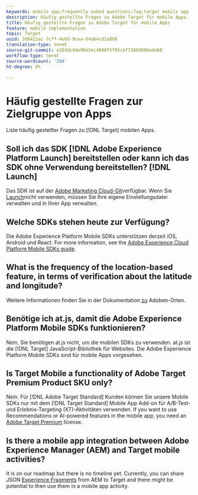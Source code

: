 ```yaml
---
keywords: mobile app;frequently asked questions;faq;target mobile app
description: Häufig gestellte Fragen zu Adobe Target für mobile Apps.
title: Häufig gestellte Fragen zu Adobe Target für mobile Apps
feature: mobile implementation
topic: Target
uuid: 3d6422ac-7cff-4e0d-9cea-64a64cd1a098
translation-type: tm+mt
source-git-commit: e203dc94e9bb34c4090f5795cbf73869808ada88
workflow-type: tm+mt
source-wordcount: '294'
ht-degree: 0%

---
```



# Häufig gestellte Fragen zur Zielgruppe von Apps

Liste häufig gestellter Fragen zu [!DNL Target] mobilen Apps.

## Soll ich das SDK [!DNL Adobe Experience Platform Launch] bereitstellen oder kann ich das SDK ohne Verwendung bereitstellen? [!DNL Launch]

Das SDK ist auf der [Adobe Marketing Cloud-Git](https://github.com/Adobe-Marketing-Cloud/acp-sdks/)verfügbar. Wenn Sie [Launch](https://docs.adobe.com/content/help/en/launch/using/overview.html)nicht verwenden, müssen Sie Ihre eigene Einstellungsdatei verwalten und in Ihrer App verwalten.

## Welche SDKs stehen heute zur Verfügung?

Die Adobe Experience Platform Mobile SDKs unterstützen derzeit iOS, Android und React. For more information, see the [Adobe Experience Cloud Platform Mobile SDKs guide](https://aep-sdks.gitbook.io/docs/).

## What is the frequency of the location-based feature, in terms of verification about the latitude and longitude?

Weitere Informationen finden Sie in der Dokumentation [zu](https://placesdocs.com/places-services-by-adobe-documentation/) Adoben-Orten.

## Benötige ich at.js, damit die Adobe Experience Platform Mobile SDKs funktionieren?

Nein, Sie benötigen at.js nicht, um die mobilen SDKs zu verwenden. at.js ist die [!DNL Target] JavaScript-Bibliothek für Websites. Die Adobe Experience Platform Mobile SDKs sind für mobile Apps vorgesehen.

## Is Target Mobile a functionality of Adobe Target Premium Product SKU only?

Nein. Für [!DNL Adobe Target Standard] Kunden können Sie unsere Mobile SDKs nur mit dem [!DNL Target Standard] Mobile App Add-on für A/B-Test- und Erlebnis-Targeting (XT)-Aktivitäten verwenden. If you want to use Recommendations or AI-powered features in the mobile app, you need an [Adobe Target Premium](/help/c-intro/intro.md#premium) license.

## Is there a mobile app integration between Adobe Experience Manager (AEM) and Target mobile activities?

It is on our roadmap but there is no timeline yet. Currently, you can share JSON [Experience Fragments](/help/c-experiences/c-manage-content/aem-experience-fragments.md) from AEM to Target and there might be potential to then use them in a mobile app activity.

